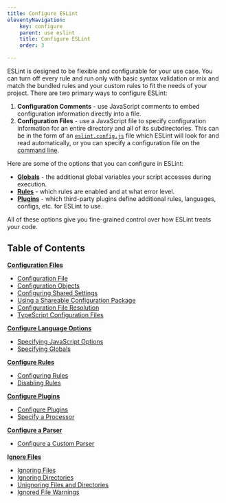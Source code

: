 ```yaml
---
title: Configure ESLint
eleventyNavigation:
    key: configure
    parent: use eslint
    title: Configure ESLint
    order: 3

---
```


ESLint is designed to be flexible and configurable for your use case. You can turn off every rule and run only with basic syntax validation or mix and match the bundled rules and your custom rules to fit the needs of your project. There are two primary ways to configure ESLint:

1. **Configuration Comments** - use JavaScript comments to embed configuration information directly into a file.
2. **Configuration Files** - use a JavaScript file to specify configuration information for an entire directory and all of its subdirectories. This can be in the form of an [`eslint.config.js`](./configuration-files) file which ESLint will look for and read automatically, or you can specify a configuration file on the [command line](../command-line-interface).

Here are some of the options that you can configure in ESLint:

* [**Globals**](./language-options#specifying-globals) - the additional global variables your script accesses during execution.
* [**Rules**](rules) - which rules are enabled and at what error level.
* [**Plugins**](plugins) - which third-party plugins define additional rules, languages, configs, etc. for ESLint to use.

All of these options give you fine-grained control over how ESLint treats your code.

## Table of Contents

[**Configuration Files**](configuration-files)

* [Configuration File](./configuration-files#configuration-file)
* [Configuration Objects](./configuration-files#configuration-objects)
* [Configuring Shared Settings](./configuration-files#configuring-shared-settings)
* [Using a Shareable Configuration Package](./configuration-files#using-a-shareable-configuration-package)
* [Configuration File Resolution](./configuration-files#configuration-file-resolution)
* [TypeScript Configuration Files](./configuration-files#typescript-configuration-files)

[**Configure Language Options**](language-options)

* [Specifying JavaScript Options](./language-options#specifying-javascript-options)
* [Specifying Globals](./language-options#specifying-globals)

[**Configure Rules**](rules)

* [Configuring Rules](./rules)
* [Disabling Rules](./rules#disabling-rules)

[**Configure Plugins**](plugins)

* [Configure Plugins](./plugins#configure-plugins)
* [Specify a Processor](./plugins#specify-a-processor)

[**Configure a Parser**](./parser)

* [Configure a Custom Parser](./parser#configure-a-custom-parser)

[**Ignore Files**](ignore)

* [Ignoring Files](./ignore#ignoring-files)
* [Ignoring Directories](./ignore#ignoring-directories)
* [Unignoring Files and Directories](./ignore#unignoring-files-and-directories)
* [Ignored File Warnings](./ignore#ignored-file-warnings)
